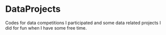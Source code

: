 DataProjects
============

Codes for data competitions I participated and some data related projects I did for fun when I have some free time.

